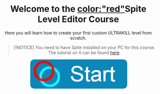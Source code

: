 <div style="text-align: center;">

# Welcome to the <color:"red">Spite Level Editor</color> Course

Here you will learn how to create your first custom ULTRAKILL level from scratch.

> [!NOTICE]
> You need to have Spite installed on your PC for this course. The tutorial on it can be found [here](Setup/setup-editor).


[![Start The Course](https://github.com/layzyidiot/e-sw/blob/main/images/course_button.png?raw=true)](https://layzyidiot.github.io/e-sw/#/)
</div>